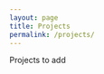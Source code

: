 ```yaml
---
layout: page
title: Projects
permalink: /projects/
---
```


Projects to add

<!-- ### More Information

More Information on project goes here

### Contact me

[wangcongcongcc@gmail.com](mailto:wangcongcongcc@gmail.com) -->
